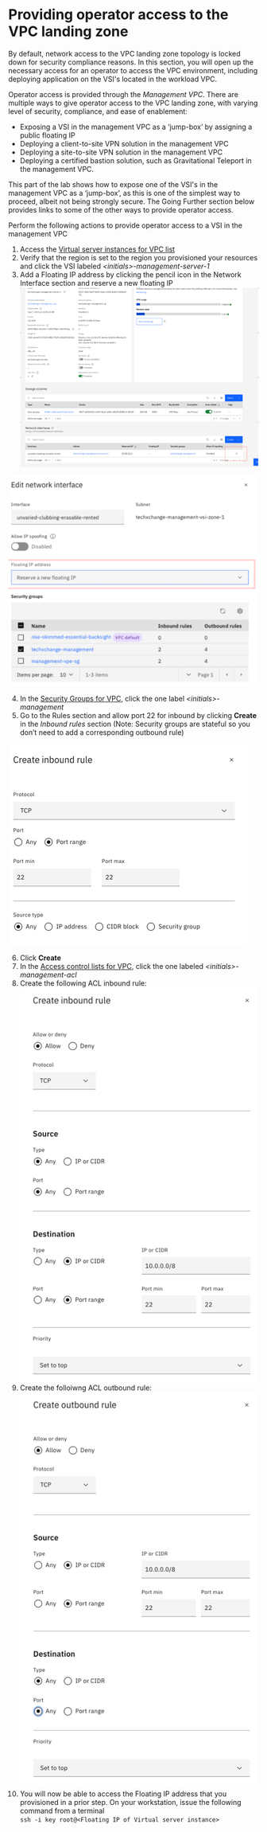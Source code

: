 # Providing operator access to the VPC landing zone

By default, network access to the VPC landing zone topology is locked down for security compliance reasons. In this section, you will open up the necessary access for an operator to access the VPC environment, including deploying application on the VSI's located in the workload VPC.

Operator access is provided through the _Management VPC_. There are multiple ways to give operator access to the VPC landing zone, with varying level of security, compliance, and ease of enablement:

- Exposing a VSI in the management VPC as a ‘jump-box’ by assigning a public floating IP
- Deploying a client-to-site VPN solution in the management VPC
- Deploying a site-to-site VPN solution in the management VPC
- Deploying a certified bastion solution, such as Gravitational Teleport in the management VPC.

This part of the lab shows how to expose one of the VSI's in the management VPC as a ‘jump-box’, as this is one of the simplest way to proceed, albeit not being strongly secure. The Going Further section below provides links to some of the other ways to provide operator access.

Perform the following actions to provide operator access to a VSI in the management VPC

1. Access the [Virtual server instances for VPC list](https://cloud.ibm.com/vpc-ext/compute/vs)
2. Verify that the region is set to the region you provisioned your resources and click the VSI labeled _&lt;initials&gt;-management-server-1_
3. Add a Floating IP address by clicking the pencil icon in the Network Interface section and reserve a new floating IP
   ![Pencil icon](../images/part-1/20-network-int-pencil.png)

![Floating IP](../images/part-1/20-floating-ip.png)

4. In the [Security Groups for VPC](https://cloud.ibm.com/vpc-ext/network/securityGroups), click the one label _&lt;initials&gt;-management_
5. Go to the Rules section and allow port 22 for inbound by clicking **Create** in the _Inbound rules_ section (Note: Security groups are stateful so you don’t need to add a corresponding outbound rule)

![Allow SSH in Security group](../images/part-1/20-ssh-sg.png)

6. Click **Create**
7. In the [Access control lists for VPC](https://cloud.ibm.com/vpc-ext/network/acl), click the one labeled _&lt;initials&gt;-management-acl_
8. Create the following ACL inbound rule:
   ![SSH ACL Inbound rule](../images/part-1/20-ssh-acl-inbound.png)
9. Create the folloiwng ACL outbound rule:
   ![SSH ACL Outbound rule](../images/part-1/20-ssh-acl-outbound.png)
10. You will now be able to access the Floating IP address that you provisioned in a prior step. On your workstation, issue the following command from a terminal\
    `ssh -i key root@<Floating IP of Virtual server instance>`
